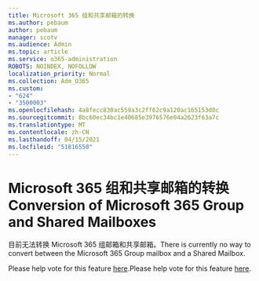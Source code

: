 ```yaml
---
title: Microsoft 365 组和共享邮箱的转换
ms.author: pebaum
author: pebaum
manager: scotv
ms.audience: Admin
ms.topic: article
ms.service: o365-administration
ROBOTS: NOINDEX, NOFOLLOW
localization_priority: Normal
ms.collection: Adm_O365
ms.custom:
- "624"
- "3500003"
ms.openlocfilehash: 4a8fecc830ac559a3c2ff62c9a120ac165153d0c
ms.sourcegitcommit: 8bc60ec34bc1e40685e3976576e04a2623f63a7c
ms.translationtype: MT
ms.contentlocale: zh-CN
ms.lasthandoff: 04/15/2021
ms.locfileid: "51816550"
---
```

# <a name="conversion-of-microsoft-365-group-and-shared-mailboxes"></a><span data-ttu-id="567a6-102">Microsoft 365 组和共享邮箱的转换</span><span class="sxs-lookup"><span data-stu-id="567a6-102">Conversion of Microsoft 365 Group and Shared Mailboxes</span></span>

<span data-ttu-id="567a6-103">目前无法转换 Microsoft 365 组邮箱和共享邮箱。</span><span class="sxs-lookup"><span data-stu-id="567a6-103">There is currently no way to convert between the Microsoft 365 Group mailbox and a Shared Mailbox.</span></span>

<span data-ttu-id="567a6-104">Please help vote for this feature [here](https://aka.ms/M365GroupToShared).</span><span class="sxs-lookup"><span data-stu-id="567a6-104">Please help vote for this feature [here](https://aka.ms/M365GroupToShared).</span></span>
